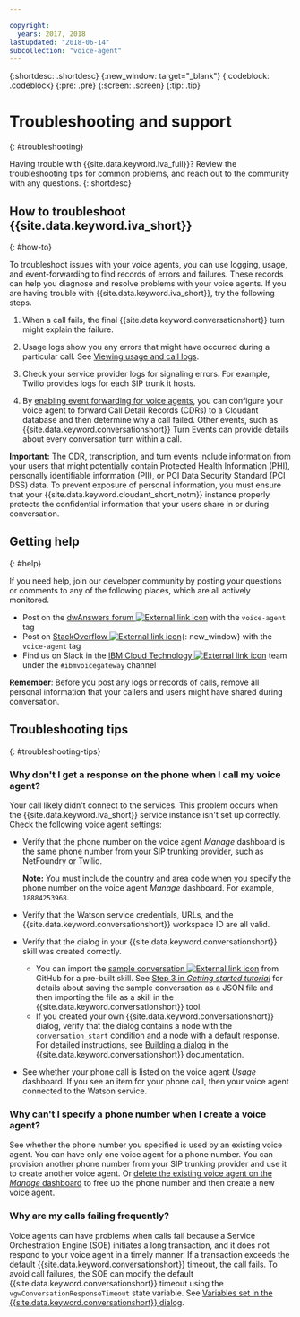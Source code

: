 ```yaml
---

copyright:
  years: 2017, 2018
lastupdated: "2018-06-14"
subcollection: "voice-agent"
---
```


{:shortdesc: .shortdesc}
{:new_window: target="_blank"}
{:codeblock: .codeblock}
{:pre: .pre}
{:screen: .screen}
{:tip: .tip}

# Troubleshooting and support
{: #troubleshooting}

Having trouble with {{site.data.keyword.iva_full}}? Review the troubleshooting tips for common problems, and reach out to the community with any questions.
{: shortdesc}

## How to troubleshoot {{site.data.keyword.iva_short}}
{: #how-to}

To troubleshoot issues with your voice agents, you can use logging, usage, and event-forwarding to find records of errors and failures. These records can help you diagnose and resolve problems with your voice agents. If you are having trouble with {{site.data.keyword.iva_short}}, try the following steps.

1. When a call fails, the final {{site.data.keyword.conversationshort}} turn might explain the failure.

1. Usage logs show you any errors that might have occurred during a particular call. See [Viewing usage and call logs](/docs/services/voice-agent?topic=voice-agent-logging).

1. Check your service provider logs for signaling errors. For example, Twilio provides logs for each SIP trunk it hosts.

1. By [enabling event forwarding for voice agents](/docs/services/voice-agent?topic=voice-agent-event_forwarding), you can configure your voice agent to forward Call Detail Records (CDRs) to a Cloudant database and then determine why a call failed. Other events, such as {{site.data.keyword.conversationshort}} Turn Events can provide details about every conversation turn within a call.

**Important:** The CDR, transcription, and turn events include information from your users that might potentially contain Protected Health Information (PHI), personally identifiable information (PII), or PCI Data Security Standard (PCI DSS) data. To prevent exposure of personal information, you must ensure that your {{site.data.keyword.cloudant_short_notm}} instance properly protects the confidential information that your users share in or during conversation.


## Getting help
{: #help}

If you need help, join our developer community by posting your questions or comments to any of the following places, which are all actively monitored.

* Post on the [dwAnswers forum ![External link icon](../../icons/launch-glyph.svg "External link icon")](https://developer.ibm.com/answers/topics/voice-agent/) with the `voice-agent` tag
* Post on [StackOverflow ![External link icon](../../icons/launch-glyph.svg "External link icon")](http://stackoverflow.com/questions/tagged/voice-agent){: new_window} with the `voice-agent` tag
* Find us on Slack in the [IBM Cloud Technology ![External link icon](../../icons/launch-glyph.svg "External link icon")](https://slack-invite-ibm-cloud-tech.mybluemix.net/) team under the `#ibmvoicegateway` channel

**Remember**: Before you post any logs or records of calls, remove all personal information that your callers and users might have shared during conversation.

## Troubleshooting tips
{: #troubleshooting-tips}

### Why don't I get a response on the phone when I call my voice agent?

Your call likely didn't connect to the services. This problem occurs when the {{site.data.keyword.iva_short}} service instance isn't set up correctly. Check the following voice agent settings:

* Verify that the phone number on the voice agent _Manage_ dashboard is the same phone number from your SIP trunking provider, such as NetFoundry or Twilio.

   **Note:** You must include the country and area code when you specify the phone number on the voice agent _Manage_ dashboard. For example, `18884253968`.

* Verify that the Watson service credentials, URLs, and the {{site.data.keyword.conversationshort}} workspace ID are all valid.
* Verify that the dialog in your {{site.data.keyword.conversationshort}} skill was created correctly.
  * You can import the [sample conversation ![External link icon](../../icons/launch-glyph.svg "External link icon")](https://github.com/WASdev/sample.voice.gateway/blob/master/conversation/voice-gateway-conversation-en.json) from GitHub for a pre-built skill. See [Step 3 in *Getting started tutorial*](/docs/services/voice-agent?topic=voice-agent-getting-started-tutorial#step3) for details about saving the sample conversation as a JSON file and then importing the file as a skill in the {{site.data.keyword.conversationshort}} tool.
  * If you created your own {{site.data.keyword.conversationshort}} dialog, verify that the dialog contains a node with the `conversation_start` condition and a node with a default response. For detailed instructions, see [Building a dialog](/docs/services/conversation?topic=conversation-dialog-build) in the {{site.data.keyword.conversationshort}} documentation.
* See whether your phone call is listed on the voice agent _Usage_ dashboard. If you see an item for your phone call, then your voice agent connected to the Watson service.

### Why can't I specify a phone number when I create a voice agent?

See whether the phone number you specified is used by an existing voice agent. You can have only one voice agent for a phone number. You can provision another phone number from your SIP trunking provider and use it to create another voice agent. Or [delete the existing voice agent on the _Manage_ dashboard](/docs/services/voice-agent?topic=voice-agent-managing#delete_va) to free up the phone number and then create a new voice agent.

### Why are my calls failing frequently?

Voice agents can have problems when calls fail because a Service Orchestration Engine (SOE) initiates a long transaction, and it does not respond to your voice agent in a timely manner. If a transaction exceeds the default {{site.data.keyword.conversationshort}} timeout, the call fails. To avoid call failures, the SOE can modify the default {{site.data.keyword.conversationshort}} timeout using the `vgwConversationResponseTimeout` state variable. See [Variables set in the {{site.data.keyword.conversationshort}} dialog](https://www.ibm.com/support/knowledgecenter/SS4U29/api.html#variables-conv).
